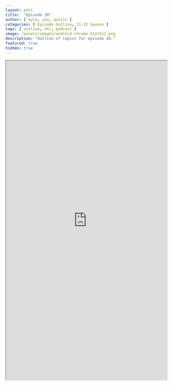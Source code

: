 ```yaml
---
layout: post
title:  "Episode 30"
author: [ kyle, jon, austin ]
categories: [ Episode Outline, 21-22 Season ]
tags: [ outline, nhl, podcast ]
image: /assets/images/android-chrome-512x512.png
description: "Outline of topics for episode 30."
featured: true
hidden: true
---
```


<iframe src="https://docs.google.com/document/d/e/2PACX-1vQW4S7-m8LoUHOpG8ukiXvquCj_hfOzptg5JHYt-oWRm7XB79DTSwb9dJT5rDl2tcRfDh5MYpletRfA/pub?embedded=true" width="100%" height="1000"></iframe>
